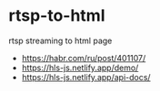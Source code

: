 # rtsp-to-html
rtsp streaming to html page

* https://habr.com/ru/post/401107/
* https://hls-js.netlify.app/demo/
* https://hls-js.netlify.app/api-docs/

